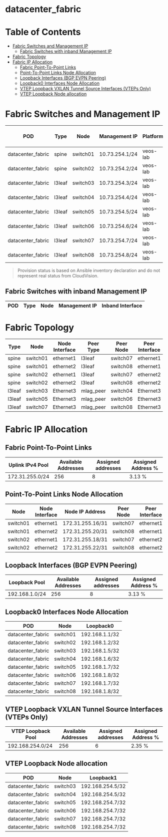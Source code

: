 # datacenter_fabric

# Table of Contents

- [Fabric Switches and Management IP](#fabric-switches-and-management-ip)
  - [Fabric Switches with inband Management IP](#fabric-switches-with-inband-management-ip)
- [Fabric Topology](#fabric-topology)
- [Fabric IP Allocation](#fabric-ip-allocation)
  - [Fabric Point-To-Point Links](#fabric-point-to-point-links)
  - [Point-To-Point Links Node Allocation](#point-to-point-links-node-allocation)
  - [Loopback Interfaces (BGP EVPN Peering)](#loopback-interfaces-bgp-evpn-peering)
  - [Loopback0 Interfaces Node Allocation](#loopback0-interfaces-node-allocation)
  - [VTEP Loopback VXLAN Tunnel Source Interfaces (VTEPs Only)](#vtep-loopback-vxlan-tunnel-source-interfaces-vteps-only)
  - [VTEP Loopback Node allocation](#vtep-loopback-node-allocation)

# Fabric Switches and Management IP

| POD | Type | Node | Management IP | Platform | Provisioned in CloudVision |
| --- | ---- | ---- | ------------- | -------- | -------------------------- |
| datacenter_fabric | spine | switch01 | 10.73.254.1/24 | veos-lab | Provisioned |
| datacenter_fabric | spine | switch02 | 10.73.254.2/24 | veos-lab | Provisioned |
| datacenter_fabric | l3leaf | switch03 | 10.73.254.3/24 | veos-lab | Provisioned |
| datacenter_fabric | l3leaf | switch04 | 10.73.254.4/24 | veos-lab | Provisioned |
| datacenter_fabric | l3leaf | switch05 | 10.73.254.5/24 | veos-lab | Provisioned |
| datacenter_fabric | l3leaf | switch06 | 10.73.254.6/24 | veos-lab | Provisioned |
| datacenter_fabric | l3leaf | switch07 | 10.73.254.7/24 | veos-lab | Provisioned |
| datacenter_fabric | l3leaf | switch08 | 10.73.254.8/24 | veos-lab | Provisioned |

> Provision status is based on Ansible inventory declaration and do not represent real status from CloudVision.

## Fabric Switches with inband Management IP
| POD | Type | Node | Management IP | Inband Interface |
| --- | ---- | ---- | ------------- | ---------------- |

# Fabric Topology

| Type | Node | Node Interface | Peer Type | Peer Node | Peer Interface |
| ---- | ---- | -------------- | --------- | ----------| -------------- |
| spine | switch01 | ethernet1 | l3leaf | switch07 | ethernet1 |
| spine | switch01 | ethernet2 | l3leaf | switch08 | ethernet1 |
| spine | switch02 | ethernet1 | l3leaf | switch07 | ethernet2 |
| spine | switch02 | ethernet2 | l3leaf | switch08 | ethernet2 |
| l3leaf | switch03 | Ethernet3 | mlag_peer | switch04 | Ethernet3 |
| l3leaf | switch05 | Ethernet3 | mlag_peer | switch06 | Ethernet3 |
| l3leaf | switch07 | Ethernet3 | mlag_peer | switch08 | Ethernet3 |

# Fabric IP Allocation

## Fabric Point-To-Point Links

| Uplink IPv4 Pool | Available Addresses | Assigned addresses | Assigned Address % |
| ---------------- | ------------------- | ------------------ | ------------------ |
| 172.31.255.0/24 | 256 | 8 | 3.13 % |

## Point-To-Point Links Node Allocation

| Node | Node Interface | Node IP Address | Peer Node | Peer Interface | Peer IP Address |
| ---- | -------------- | --------------- | --------- | -------------- | --------------- |
| switch01 | ethernet1 | 172.31.255.16/31 | switch07 | ethernet1 | 172.31.255.17/31 |
| switch01 | ethernet2 | 172.31.255.20/31 | switch08 | ethernet1 | 172.31.255.21/31 |
| switch02 | ethernet1 | 172.31.255.18/31 | switch07 | ethernet2 | 172.31.255.19/31 |
| switch02 | ethernet2 | 172.31.255.22/31 | switch08 | ethernet2 | 172.31.255.23/31 |

## Loopback Interfaces (BGP EVPN Peering)

| Loopback Pool | Available Addresses | Assigned addresses | Assigned Address % |
| ------------- | ------------------- | ------------------ | ------------------ |
| 192.168.1.0/24 | 256 | 8 | 3.13 % |

## Loopback0 Interfaces Node Allocation

| POD | Node | Loopback0 |
| --- | ---- | --------- |
| datacenter_fabric | switch01 | 192.168.1.1/32 |
| datacenter_fabric | switch02 | 192.168.1.2/32 |
| datacenter_fabric | switch03 | 192.168.1.5/32 |
| datacenter_fabric | switch04 | 192.168.1.6/32 |
| datacenter_fabric | switch05 | 192.168.1.7/32 |
| datacenter_fabric | switch06 | 192.168.1.8/32 |
| datacenter_fabric | switch07 | 192.168.1.7/32 |
| datacenter_fabric | switch08 | 192.168.1.8/32 |

## VTEP Loopback VXLAN Tunnel Source Interfaces (VTEPs Only)

| VTEP Loopback Pool | Available Addresses | Assigned addresses | Assigned Address % |
| --------------------- | ------------------- | ------------------ | ------------------ |
| 192.168.254.0/24 | 256 | 6 | 2.35 % |

## VTEP Loopback Node allocation

| POD | Node | Loopback1 |
| --- | ---- | --------- |
| datacenter_fabric | switch03 | 192.168.254.5/32 |
| datacenter_fabric | switch04 | 192.168.254.5/32 |
| datacenter_fabric | switch05 | 192.168.254.7/32 |
| datacenter_fabric | switch06 | 192.168.254.7/32 |
| datacenter_fabric | switch07 | 192.168.254.7/32 |
| datacenter_fabric | switch08 | 192.168.254.7/32 |

